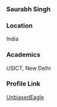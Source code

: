 ### Saurabh Singh

### Location

India

### Academics

USICT, New Delhi

### Profile Link

[UnbiasedEagle](https://github.com/UnbiasedEagle)
